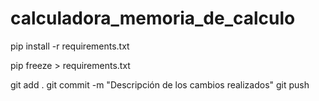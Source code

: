 # calculadora_memoria_de_calculo

pip install -r requirements.txt

pip freeze > requirements.txt

git add .
git commit -m "Descripción de los cambios realizados"
git push